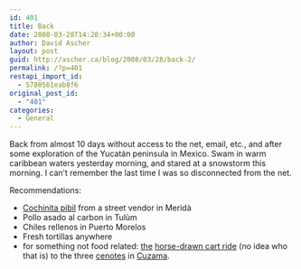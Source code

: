 ```yaml
---
id: 401
title: Back
date: 2008-03-28T14:28:34+00:00
author: David Ascher
layout: post
guid: http://ascher.ca/blog/2008/03/28/back-2/
permalink: /?p=401
restapi_import_id:
  - 5780561eab8f6
original_post_id:
  - "401"
categories:
  - General
---
```

Back from almost 10 days without access to the net, email, etc., and after some exploration of the Yucatán peninsula in Mexico. Swam in warm caribbean waters yesterday morning, and stared at a snowstorm this morning. I can&#8217;t remember the last time I was so disconnected from the net.

Recommendations:

* [Cochinita pibil](http://flickr.com/photos/gabo/109538598/) from a street vendor in Meridà  
* Pollo asado al carbon in Tulùm  
* Chiles rellenos in Puerto Morelos  
* Fresh tortillas anywhere  
* for something not food related: [the](http://www.flickr.com/photos/12175340@N00/98825890/) [horse-drawn cart ride](http://www.youtube.com/watch?v=IgfQrvrbXHM&feature=related) (no idea who that is) to the three [cenotes](http://www.youtube.com/watch?v=injZBHOwwb0&feature=related) in [Cuzama](http://www.yucatantoday.com/destinations/eng-daytrip-cuzama.htm).